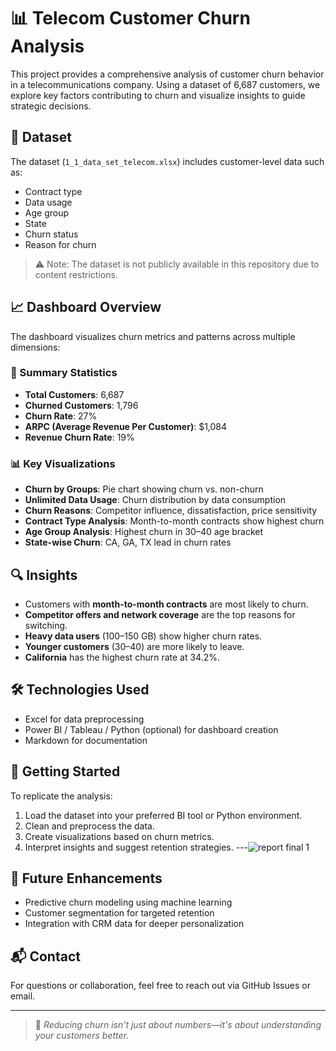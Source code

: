 # 📊 Telecom Customer Churn Analysis

This project provides a comprehensive analysis of customer churn behavior in a telecommunications company. Using a dataset of 6,687 customers, we explore key factors contributing to churn and visualize insights to guide strategic decisions.

## 📁 Dataset

The dataset (`1_1_data_set_telecom.xlsx`) includes customer-level data such as:
- Contract type
- Data usage
- Age group
- State
- Churn status
- Reason for churn

> ⚠️ Note: The dataset is not publicly available in this repository due to content restrictions.

## 📈 Dashboard Overview

The dashboard visualizes churn metrics and patterns across multiple dimensions:

### 🔢 Summary Statistics
- **Total Customers**: 6,687  
- **Churned Customers**: 1,796  
- **Churn Rate**: 27%  
- **ARPC (Average Revenue Per Customer)**: $1,084  
- **Revenue Churn Rate**: 19%

### 📊 Key Visualizations
- **Churn by Groups**: Pie chart showing churn vs. non-churn
- **Unlimited Data Usage**: Churn distribution by data consumption
- **Churn Reasons**: Competitor influence, dissatisfaction, price sensitivity
- **Contract Type Analysis**: Month-to-month contracts show highest churn
- **Age Group Analysis**: Highest churn in 30–40 age bracket
- **State-wise Churn**: CA, GA, TX lead in churn rates

## 🔍 Insights
- Customers with **month-to-month contracts** are most likely to churn.
- **Competitor offers and network coverage** are the top reasons for switching.
- **Heavy data users** (100–150 GB) show higher churn rates.
- **Younger customers** (30–40) are more likely to leave.
- **California** has the highest churn rate at 34.2%.

## 🛠️ Technologies Used
- Excel for data preprocessing
- Power BI / Tableau / Python (optional) for dashboard creation
- Markdown for documentation

## 🚀 Getting Started
To replicate the analysis:
1. Load the dataset into your preferred BI tool or Python environment.
2. Clean and preprocess the data.
3. Create visualizations based on churn metrics.
4. Interpret insights and suggest retention strategies.
---![report final 1](https://github.com/user-attachments/assets/02d50b01-c1e1-4c55-94ab-2d1519a8a4d8)
## 📌 Future Enhancements
- Predictive churn modeling using machine learning
- Customer segmentation for targeted retention
- Integration with CRM data for deeper personalization

## 📬 Contact
For questions or collaboration, feel free to reach out via GitHub Issues or email.

---

> 📢 _Reducing churn isn't just about numbers—it's about understanding your customers better._

